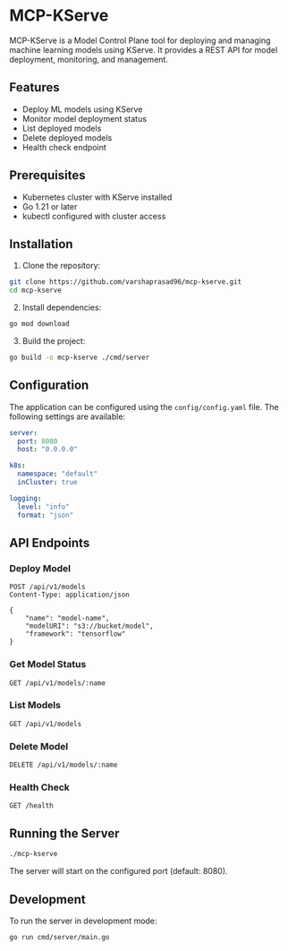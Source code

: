 # MCP-KServe

MCP-KServe is a Model Control Plane tool for deploying and managing machine learning models using KServe. It provides a REST API for model deployment, monitoring, and management.

## Features

- Deploy ML models using KServe
- Monitor model deployment status
- List deployed models
- Delete deployed models
- Health check endpoint

## Prerequisites

- Kubernetes cluster with KServe installed
- Go 1.21 or later
- kubectl configured with cluster access

## Installation

1. Clone the repository:
```bash
git clone https://github.com/varshaprasad96/mcp-kserve.git
cd mcp-kserve
```

2. Install dependencies:
```bash
go mod download
```

3. Build the project:
```bash
go build -o mcp-kserve ./cmd/server
```

## Configuration

The application can be configured using the `config/config.yaml` file. The following settings are available:

```yaml
server:
  port: 8080
  host: "0.0.0.0"

k8s:
  namespace: "default"
  inCluster: true

logging:
  level: "info"
  format: "json"
```

## API Endpoints

### Deploy Model
```http
POST /api/v1/models
Content-Type: application/json

{
    "name": "model-name",
    "modelURI": "s3://bucket/model",
    "framework": "tensorflow"
}
```

### Get Model Status
```http
GET /api/v1/models/:name
```

### List Models
```http
GET /api/v1/models
```

### Delete Model
```http
DELETE /api/v1/models/:name
```

### Health Check
```http
GET /health
```

## Running the Server

```bash
./mcp-kserve
```

The server will start on the configured port (default: 8080).

## Development

To run the server in development mode:

```bash
go run cmd/server/main.go
```
